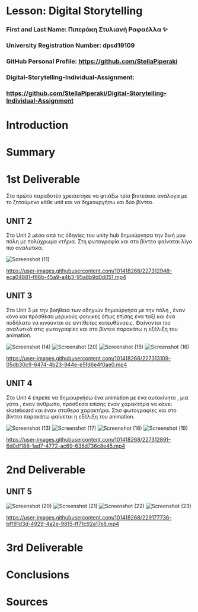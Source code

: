 # Lesson: Digital Storytelling

### First and Last Name: Πιπεράκη Στυλιανή Ραφαέλλα ✨
### University Registration Number: dpsd19109
### GitHub Personal Profile: https://github.com/StellaPiperaki
### Digital-Storytelling-Individual-Assignment: 
### https://github.com/StellaPiperaki/Digital-Storytelling-Individual-Assignment

# Introduction



# Summary


# 1st Deliverable
Στο πρώτο παραδοτέο χρειάστηκε να φτιάξω τρία βιντεάκια ανάλογα με το ζητούμενο κάθε unit  και να δημιουργήσω και δύο βίντεο.
## UNIT 2
Στο Unit 2 μέσα από τις όδηγίες του unity hub δημιούργησα την δική μου πόλη με πολύχρωμα κτήρια. Στη φωτογραφία και στο βίντεο φαίναται λίγο πιο αναλυτικά.

![Screenshot (11)](https://user-images.githubusercontent.com/101418268/227314395-ccb07ba2-b1c3-4b43-a974-152b237de0f2.png)

https://user-images.githubusercontent.com/101418268/227312948-eca04881-f66b-45a9-a4b3-95a8b9d0d051.mp4
## UNIT 3
Στο Unit 3 με την βοήθεια των οδηγιών δημιούργησα με την πόλη , έναν κόνο και πρόσθεσα μερικούς φοίνικες όπως επίσης ένα  ταξί και ένα ποδήλατο να κινούνται σε αντίθετες κατευθύνσεις. Φαίνονται πιο αναλυτικά στις γωτογραφίες και στο βίντεο παρακάτω η εξέλιξη του animation.

![Screenshot (14)](https://user-images.githubusercontent.com/101418268/227314320-531b1e23-1aed-4db9-94a4-2ae7ecd57922.png)
![Screenshot (20)](https://user-images.githubusercontent.com/101418268/227595745-c591a883-4c2d-418e-81c8-ab604867a540.png)
![Screenshot (15)](https://user-images.githubusercontent.com/101418268/227314291-e8de6f82-f3ac-453a-a160-82add27ace97.png)
![Screenshot (16)](https://user-images.githubusercontent.com/101418268/227314270-c2000475-3235-4576-b7df-77821c6d0824.png)

https://user-images.githubusercontent.com/101418268/227313109-05db30c9-6474-4b23-944e-e5fd6e4f0ae0.mp4
 
## UNIT 4
Στο Unit 4 έπρεπε να δημιουργήσω ένα animation με ένα αυτοκίνητο , μια γάτα , έναν άνθρωπο, πρόσθεσα επίσης έναν χαρακτήρα να κάνει skateboard και έναν σταθερο χαρακτήρα. Στισ φωτογραφίες και στο βίντεο παρακάτω φαίνεται η εξέλιξη του animation. 

![Screenshot (13)](https://user-images.githubusercontent.com/101418268/227314351-3b6fbf3d-8a7a-40b7-86c7-7c9ae6620b25.png)
![Screenshot (17)](https://user-images.githubusercontent.com/101418268/227314223-d3602620-6a27-47c7-930a-886d1adbc981.png)
![Screenshot (18)](https://user-images.githubusercontent.com/101418268/227314036-8f939cd5-113e-4429-8368-60b42af2ead7.png)
![Screenshot (19)](https://user-images.githubusercontent.com/101418268/227314010-6a04d291-e852-4950-bc2d-f008cca3f0ec.png)

https://user-images.githubusercontent.com/101418268/227312891-6d0df188-1ad7-4772-ac69-636d736c8e45.mp4

# 2nd Deliverable
## UNIT 5 
![Screenshot (20)](https://user-images.githubusercontent.com/101418268/229177253-01c1be7c-568d-4342-8802-a06e3070015d.png)
![Screenshot (21)](https://user-images.githubusercontent.com/101418268/229177273-fdfae0a8-4800-4e62-93fa-67479df67418.png)
![Screenshot (22)](https://user-images.githubusercontent.com/101418268/229177290-fc0384d8-87ea-4a70-ad40-42b11b3647dc.png)
![Screenshot (23)](https://user-images.githubusercontent.com/101418268/229178121-b363f940-b719-4268-bfef-7c37be66dd9e.png)

https://user-images.githubusercontent.com/101418268/229177736-bf191d3d-4929-4a2e-9815-ff71c92a17e8.mp4



# 3rd Deliverable 


# Conclusions


# Sources
